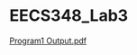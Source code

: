 # EECS348_Lab3

[Program1 Output.pdf](https://github.com/LizzieSoltis/EECS348_Lab3/files/10737431/Program1.Output.pdf)
